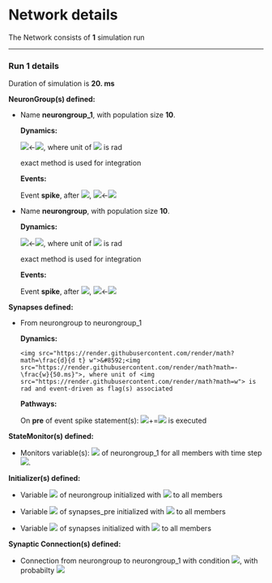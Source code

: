 # Network details
The Network consists of **1**                            simulation run
_______________________________________________________________________________
### Run 1 details
Duration of simulation is **20. ms**

**NeuronGroup(s) defined:**
- Name **neurongroup\_1**, with                population size **10**.

	**Dynamics:**

	<img src="https://render.githubusercontent.com/render/math?math=\frac{d}{d t} v">&#8592;<img src="https://render.githubusercontent.com/render/math?math=- \frac{v}{10.ms}">, where unit of <img src="https://render.githubusercontent.com/render/math?math=v"> is rad

	exact method is used for integration

	**Events:**

	Event **spike**, after <img src="https://render.githubusercontent.com/render/math?math=v \gt 1">, <img src="https://render.githubusercontent.com/render/math?math=v">&#8592;<img src="https://render.githubusercontent.com/render/math?math=0">

- Name **neurongroup**, with                population size **10**.

	**Dynamics:**

	<img src="https://render.githubusercontent.com/render/math?math=\frac{d}{d t} v">&#8592;<img src="https://render.githubusercontent.com/render/math?math=- \frac{v}{10.ms}">, where unit of <img src="https://render.githubusercontent.com/render/math?math=v"> is rad

	exact method is used for integration

	**Events:**

	Event **spike**, after <img src="https://render.githubusercontent.com/render/math?math=v \gt 1">, <img src="https://render.githubusercontent.com/render/math?math=v">&#8592;<img src="https://render.githubusercontent.com/render/math?math=0.0">


**Synapses defined:**
- 	From neurongroup to neurongroup_1

	**Dynamics:**

		<img src="https://render.githubusercontent.com/render/math?math=\frac{d}{d t} w">&#8592;<img src="https://render.githubusercontent.com/render/math?math=- \frac{w}{50.ms}">, where unit of <img src="https://render.githubusercontent.com/render/math?math=w"> is rad and event-driven as flag(s) associated

	**Pathways:**

	On **pre** of event spike statement(s): <img src="https://render.githubusercontent.com/render/math?math=v">+=<img src="https://render.githubusercontent.com/render/math?math=w"> is executed


**StateMonitor(s) defined:**
- 	Monitors variable(s): <img src="https://render.githubusercontent.com/render/math?math=v"> of neurongroup_1 for all members with time step <img src="https://render.githubusercontent.com/render/math?math=100. us">.


**Initializer(s) defined:**
- Variable <img src="https://render.githubusercontent.com/render/math?math=v"> of neurongroup initialized with <img src="https://render.githubusercontent.com/render/math?math=1.2"> to all members 

- Variable <img src="https://render.githubusercontent.com/render/math?math=delay"> of synapses_pre initialized with <img src="https://render.githubusercontent.com/render/math?math=i.ms + 0.25.ms.{randn}{\left(- \right)} + ms"> to all members 

- Variable <img src="https://render.githubusercontent.com/render/math?math=w"> of synapses initialized with <img src="https://render.githubusercontent.com/render/math?math=1."> to all members 


**Synaptic Connection(s) defined:**
- Connection from neurongroup to neurongroup_1 with condition <img src="https://render.githubusercontent.com/render/math?math=i = j">, with probabilty <img src="https://render.githubusercontent.com/render/math?math=0.75">

